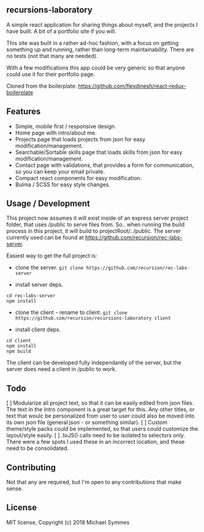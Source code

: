 ## recursions-laboratory
A simple react application for sharing things about myself, and the projects I have built. A bit of a portfolio site if you will.

This site was built in a rather ad-hoc fashion, with a focus on getting something up and running, rather than long-term maintainability. There are no tests (not that many are needed).

With a few modifications this app could be very generic so that anyone could use it for their portfolio page.


Cloned from the boilerplate: https://github.com/flexdinesh/react-redux-boilerplate 

## Features

- Simple, mobile first / responsive design.
- Home page with intro/about me.
- Projects page that loads projects from json for easy modification/management.
- Searchable/Sortable skills page that loads skills from json for easy modification/management.
- Contact page with validations, that provides a form for communication, so you can keep your email private.
- Compact react components for easy modification.
- Bulma / SCSS for easy style changes.

## Usage / Development

This project now assumes it will exist inside of an express server project folder, that uses /public to serve files from. So.. when running the build process in this project, it will build to projectRoot/../public. The server currently used can be found at https://github.com/recursion/rec-labs-server.

Easiest way to get the full project is:
- clone the server.
```git clone https://github.com/recursion/rec-labs-server```

- install server deps.
```
cd rec-labs-server
npm install
```

- clone the client - rename to client.
```git clone https://github.com/recursion/recursions-laboratory client```

- install client deps.
```
cd client
npm install
npm build
```

The client can be developed fully independantly of the server, but the server does need a client in /public to work.

## Todo

[ ] Modularize all project text, so that it can be easily edited from json files. The text in the Intro component is a great target for this. Any other titles, or text that woulc be personalized from user to user could also be moved into its own json file (general.json - or something similar).
[ ] Custom theme/style packs could be implemented, so that users could customize the layout/style easily.
[ ] .toJS() calls need to be isolated to selectors only. There were a few spots I used these in an incorrect location, and these need to be consolidated.

## Contributing

Not that any are required, but I'm open to any contributions that make sense.

## License

MIT license, Copyright (c) 2018 Michael Symmes
